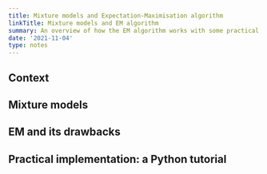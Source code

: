 ```yaml
---
title: Mixture models and Expectation-Maximisation algorithm
linkTitle: Mixture models and EM algorithm
summary: An overview of how the EM algorithm works with some practical implementation on the Gaussian Mixture Model.
date: '2021-11-04'
type: notes
---
```


## Context

## Mixture models

## EM and its drawbacks

## Practical implementation: a Python tutorial
